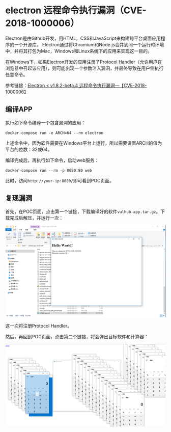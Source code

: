 # electron 远程命令执行漏洞（CVE-2018-1000006）

Electron是由Github开发，用HTML，CSS和JavaScript来构建跨平台桌面应用程序的一个开源库。 Electron通过将Chromium和Node.js合并到同一个运行时环境中，并将其打包为Mac，Windows和Linux系统下的应用来实现这一目的。

在Windows下，如果Electron开发的应用注册了Protocol Handler（允许用户在浏览器中召起该应用），则可能出现一个参数注入漏洞，并最终导致在用户侧执行任意命令。

参考链接：[Electron < v1.8.2-beta.4 远程命令执行漏洞—【CVE-2018-1000006】](https://xianzhi.aliyun.com/forum/topic/1990)

## 编译APP

执行如下命令编译一个包含漏洞的应用：

```
docker-compose run -e ARCH=64 --rm electron
```

上述命令中，因为软件需要在Windows平台上运行，所以需要设置ARCH的值为平台的位数：32或64。

编译完成后，再执行如下命令，启动web服务：

```
docker-compose run --rm -p 8080:80 web
```

此时，访问`http://your-ip:8080/`即可看到POC页面。

## 复现漏洞

首先，在POC页面，点击第一个链接，下载编译好的软件`vulhub-app.tar.gz`。下载完成后解压，并运行一次：

![](1.png)

这一次将注册Protocol Handler。

然后，再回到POC页面，点击第二个链接，将会弹出目标软件和计算器：

![](2.png)